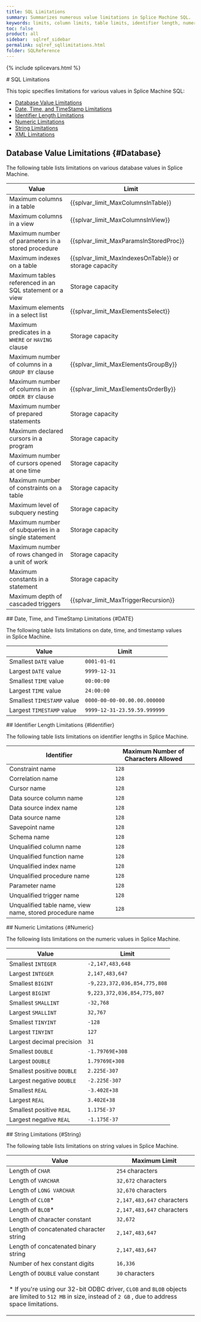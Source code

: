 ```yaml
---
title: SQL Limitations
summary: Summarizes numerous value limitations in Splice Machine SQL.
keywords: limits, column limits, table limits, identifier length, numeric limitations, string limitations, xml limitations, maximum limits in database
toc: false
product: all
sidebar:  sqlref_sidebar
permalink: sqlref_sqllimitations.html
folder: SQLReference
---
```

{% include splicevars.html %} <section>
<div class="TopicContent" data-swiftype-index="true" markdown="1">
# SQL Limitations

This topic specifies limitations for various values in Splice Machine
SQL:

* [Database Value Limitations](#Database)
* [Date, Time, and TimeStamp Limitations](#DATE)
* [Identifier Length Limitations](#Identifier)
* [Numeric Limitations](#Numeric)
* [String Limitations](#String)
* [XML Limitations](#XML)

## Database Value Limitations   {#Database}

The following table lists limitations on various database values
in Splice Machine.

<table summary="Database value limitations in Splice Machine">
                <col />
                <col />
                <thead>
                    <tr>
                        <th>Value</th>
                        <th>Limit</th>
                    </tr>
                </thead>
                <tbody>
                    <tr>
                        <td>Maximum columns in a table</td>
                        <td class="CodeFont">{{splvar_limit_MaxColumnsInTable}}
                        </td>
                    </tr>
                    <tr>
                        <td>Maximum columns in a view</td>
                        <td class="CodeFont">{{splvar_limit_MaxColumnsInView}}
                        </td>
                    </tr>
                    <tr>
                        <td>Maximum number of parameters in a stored procedure</td>
                        <td class="CodeFont">{{splvar_limit_MaxParamsInStoredProc}}
                        </td>
                    </tr>
                    <tr>
                        <td>Maximum indexes on a table</td>
                        <td class="CodeFont">{{splvar_limit_MaxIndexesOnTable}}<span class="bodyFont"> or storage capacity</span>
                        </td>
                    </tr>
                    <tr>
                        <td>Maximum tables referenced in an SQL statement or a view</td>
                        <td>Storage capacity</td>
                    </tr>
                    <tr>
                        <td>Maximum elements in a select list</td>
                        <td class="CodeFont">{{splvar_limit_MaxElementsSelect}}
                        </td>
                    </tr>
                    <tr>
                        <td>Maximum predicates in a <code>WHERE</code> or <code>HAVING</code> clause</td>
                        <td>Storage capacity</td>
                    </tr>
                    <tr>
                        <td>Maximum number of columns in a <code>GROUP BY</code> clause</td>
                        <td class="CodeFont">{{splvar_limit_MaxElementsGroupBy}}
                        </td>
                    </tr>
                    <tr>
                        <td>Maximum number of columns in an <code>ORDER BY</code> clause</td>
                        <td class="CodeFont">{{splvar_limit_MaxElementsOrderBy}}
                        </td>
                    </tr>
                    <tr>
                        <td>Maximum number of prepared statements</td>
                        <td>Storage capacity</td>
                    </tr>
                    <tr>
                        <td>Maximum declared cursors in a program</td>
                        <td>Storage capacity</td>
                    </tr>
                    <tr>
                        <td>Maximum number of cursors opened at one time</td>
                        <td>Storage capacity</td>
                    </tr>
                    <tr>
                        <td>Maximum number of constraints on a table</td>
                        <td>Storage capacity</td>
                    </tr>
                    <tr>
                        <td>Maximum level of subquery nesting</td>
                        <td>Storage capacity</td>
                    </tr>
                    <tr>
                        <td>Maximum number of subqueries in a single statement</td>
                        <td>Storage capacity</td>
                    </tr>
                    <tr>
                        <td>Maximum number of rows changed in a unit of work</td>
                        <td>Storage capacity</td>
                    </tr>
                    <tr>
                        <td>Maximum constants in a statement</td>
                        <td>Storage capacity</td>
                    </tr>
                    <tr>
                        <td>Maximum depth of cascaded triggers</td>
                        <td class="CodeFont">{{splvar_limit_MaxTriggerRecursion}}
                        </td>
                    </tr>
                </tbody>
            </table>
## Date, Time, and TimeStamp Limitations   {#DATE}

The following table lists limitations on date, time, and timestamp
values in Splice Machine.

<table summary="Date and time value limitations in Splice Machine">
                <col />
                <col />
                <thead>
                    <tr>
                        <th>Value</th>
                        <th>Limit</th>
                    </tr>
                </thead>
                <tbody>
                    <tr>
                        <td>Smallest <code>DATE</code> value</td>
                        <td><code>0001-01-01</code></td>
                    </tr>
                    <tr>
                        <td>Largest <code>DATE</code> value</td>
                        <td><code>9999-12-31</code></td>
                    </tr>
                    <tr>
                        <td>Smallest <code>TIME</code> value</td>
                        <td><code>00:00:00</code></td>
                    </tr>
                    <tr>
                        <td>Largest <code>TIME</code> value</td>
                        <td><code>24:00:00</code></td>
                    </tr>
                    <tr>
                        <td>Smallest <code>TIMESTAMP</code> value</td>
                        <td><code>0000-00-00-00.00.00.000000</code></td>
                    </tr>
                    <tr>
                        <td>Largest <code>TIMESTAMP</code> value</td>
                        <td><code>9999-12-31-23.59.59.999999</code></td>
                    </tr>
                </tbody>
            </table>
## Identifier Length Limitations   {#Identifier}

The following table lists limitations on identifier lengths in Splice
Machine.

<table summary="Identifier length limitations in Splice Machine">
                <col />
                <col />
                <thead>
                    <tr>
                        <th>Identifier</th>
                        <th>Maximum Number of Characters Allowed</th>
                    </tr>
                </thead>
                <tbody>
                    <tr>
                        <td>Constraint name</td>
                        <td><code>128</code></td>
                    </tr>
                    <tr>
                        <td>Correlation name</td>
                        <td><code>128</code></td>
                    </tr>
                    <tr>
                        <td>Cursor name</td>
                        <td><code>128</code></td>
                    </tr>
                    <tr>
                        <td>Data source column name</td>
                        <td><code>128</code></td>
                    </tr>
                    <tr>
                        <td>Data source index name</td>
                        <td><code>128</code></td>
                    </tr>
                    <tr>
                        <td>Data source name</td>
                        <td><code>128</code></td>
                    </tr>
                    <tr>
                        <td>Savepoint name</td>
                        <td><code>128</code></td>
                    </tr>
                    <tr>
                        <td>Schema name</td>
                        <td><code>128</code></td>
                    </tr>
                    <tr>
                        <td>Unqualified column name</td>
                        <td><code>128</code></td>
                    </tr>
                    <tr>
                        <td>Unqualified function name</td>
                        <td><code>128</code></td>
                    </tr>
                    <tr>
                        <td>Unqualified index name</td>
                        <td><code>128</code></td>
                    </tr>
                    <tr>
                        <td>Unqualified procedure name</td>
                        <td><code>128</code></td>
                    </tr>
                    <tr>
                        <td>Parameter name</td>
                        <td><code>128</code></td>
                    </tr>
                    <tr>
                        <td>Unqualified trigger name</td>
                        <td><code>128</code></td>
                    </tr>
                    <tr>
                        <td>Unqualified table name, view name, stored procedure name</td>
                        <td><code>128</code></td>
                    </tr>
                </tbody>
            </table>
## Numeric Limitations   {#Numeric}

The following lists limitations on the numeric values in Splice Machine.

<table summary="Numeric value limitations in Splice Machine">
                <col />
                <col />
                <thead>
                    <tr>
                        <th>Value</th>
                        <th>Limit</th>
                    </tr>
                </thead>
                <tbody>
                    <tr>
                        <td>Smallest <code>INTEGER</code></td>
                        <td><code>-2,147,483,648</code></td>
                    </tr>
                    <tr>
                        <td>Largest <code>INTEGER</code></td>
                        <td><code>2,147,483,647</code></td>
                    </tr>
                    <tr>
                        <td>Smallest <code>BIGINT</code></td>
                        <td><code>-9,223,372,036,854,775,808</code></td>
                    </tr>
                    <tr>
                        <td>Largest <code>BIGINT</code></td>
                        <td><code>9,223,372,036,854,775,807</code></td>
                    </tr>
                    <tr>
                        <td>Smallest <code>SMALLINT</code></td>
                        <td><code>-32,768</code></td>
                    </tr>
                    <tr>
                        <td>Largest <code>SMALLINT</code></td>
                        <td><code>32,767</code></td>
                    </tr>
                    <tr>
                        <td>Smallest <code>TINYINT</code></td>
                        <td><code>-128</code></td>
                    </tr>
                    <tr>
                        <td>Largest <code>TINYINT</code></td>
                        <td><code>127</code></td>
                    </tr>
                    <tr>
                        <td>Largest decimal precision</td>
                        <td><code>31</code></td>
                    </tr>
                    <tr>
                        <td>Smallest <code>DOUBLE</code></td>
                        <td><code>-1.79769E+308</code></td>
                    </tr>
                    <tr>
                        <td>Largest <code>DOUBLE</code></td>
                        <td><code>1.79769E+308</code></td>
                    </tr>
                    <tr>
                        <td>Smallest positive <code>DOUBLE</code></td>
                        <td><code>2.225E-307</code></td>
                    </tr>
                    <tr>
                        <td>Largest negative <code>DOUBLE</code></td>
                        <td><code>-2.225E-307</code></td>
                    </tr>
                    <tr>
                        <td>Smallest <code>REAL</code></td>
                        <td><code>-3.402E+38</code></td>
                    </tr>
                    <tr>
                        <td>Largest <code>REAL</code></td>
                        <td><code>3.402E+38</code></td>
                    </tr>
                    <tr>
                        <td>Smallest positive <code>REAL</code></td>
                        <td><code>1.175E-37</code></td>
                    </tr>
                    <tr>
                        <td>Largest negative <code>REAL</code></td>
                        <td><code>-1.175E-37</code></td>
                    </tr>
                </tbody>
            </table>
## String Limitations   {#String}

The following table lists limitations on string values in Splice
Machine.

<table summary="String value limitations in Splice Machine">
                <col />
                <col />
                <thead>
                    <tr>
                        <th>Value</th>
                        <th>Maximum Limit</th>
                    </tr>
                </thead>
                <tbody>
                    <tr>
                        <td>Length of <code>CHAR</code></td>
                        <td><code>254</code> characters</td>
                    </tr>
                    <tr>
                        <td>Length of <code>VARCHAR</code></td>
                        <td><code>32,672</code> characters</td>
                    </tr>
                    <tr>
                        <td>Length of <code>LONG VARCHAR</code></td>
                        <td><code>32,670</code> characters</td>
                    </tr>
                    <tr>
                        <td>Length of <code>CLOB</code>*</td>
                        <td><code>2,147,483,647</code> characters</td>
                    </tr>
                    <tr>
                        <td>Length of <code>BLOB</code>*</td>
                        <td><code>2,147,483,647</code> characters</td>
                    </tr>
                    <tr>
                        <td>Length of character constant</td>
                        <td><code>32,672</code>
                        </td>
                    </tr>
                    <tr>
                        <td>Length of concatenated character string</td>
                        <td><code>2,147,483,647</code>
                        </td>
                    </tr>
                    <tr>
                        <td>Length of concatenated binary string</td>
                        <td><code>2,147,483,647</code>
                        </td>
                    </tr>
                    <tr>
                        <td>Number of hex constant digits</td>
                        <td><code>16,336</code>
                        </td>
                    </tr>
                    <tr>
                        <td>Length of <code>DOUBLE</code> value constant</td>
                        <td><code>30</code> characters</td>
                    </tr>
                    <tr>
                        <td colspan="2">
                            <div class="indented">
                                <p colspan="2">* If you're using our 32-bit ODBC driver, <code>CLOB</code> and <code>BLOB</code> objects are limited to <code>512 MB</code> in size, instead of <code>2 GB</code> , due to address space limitations.</p>
                            </div>
                        </td>
                    </tr>
                </tbody>
            </table>
</div>
</section>
